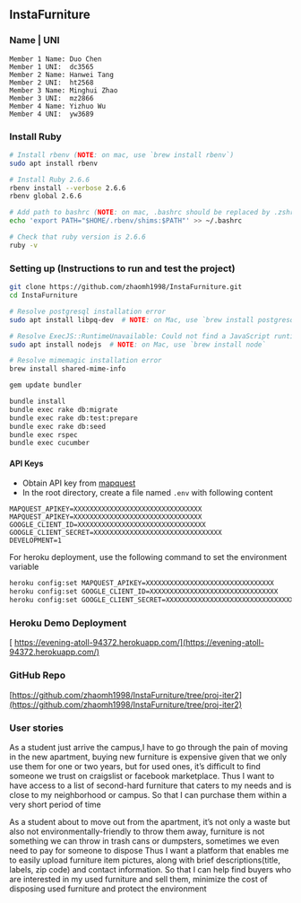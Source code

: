 ## InstaFurniture

### Name | UNI
```
Member 1 Name: Duo Chen
Member 1 UNI:  dc3565
Member 2 Name: Hanwei Tang
Member 2 UNI:  ht2568
Member 3 Name: Minghui Zhao
Member 3 UNI:  mz2866
Member 4 Name: Yizhuo Wu
Member 4 UNI:  yw3689
```
### Install Ruby
```bash
# Install rbenv (NOTE: on mac, use `brew install rbenv`)
sudo apt install rbenv

# Install Ruby 2.6.6
rbenv install --verbose 2.6.6
rbenv global 2.6.6

# Add path to bashrc (NOTE: on mac, .bashrc should be replaced by .zshrc)
echo 'export PATH="$HOME/.rbenv/shims:$PATH"' >> ~/.bashrc

# Check that ruby version is 2.6.6
ruby -v

```
### Setting up (Instructions to run and test the project)
```bash
git clone https://github.com/zhaomh1998/InstaFurniture.git
cd InstaFurniture

# Resolve postgresql installation error
sudo apt install libpq-dev  # NOTE: on Mac, use `brew install postgresql` 

# Resolve ExecJS::RuntimeUnavailable: Could not find a JavaScript runtime
sudo apt install nodejs  # NOTE: on Mac, use `brew install node`

# Resolve mimemagic installation error 
brew install shared-mime-info

gem update bundler

bundle install
bundle exec rake db:migrate
bundle exec rake db:test:prepare
bundle exec rake db:seed
bundle exec rspec
bundle exec cucumber
```

#### API Keys
- Obtain API key from [mapquest](https://developer.mapquest.com/)
- In the root directory, create a file named `.env` with following content
```
MAPQUEST_APIKEY=XXXXXXXXXXXXXXXXXXXXXXXXXXXXXXXX
MAPQUEST_APIKEY=XXXXXXXXXXXXXXXXXXXXXXXXXXXXXXXX
GOOGLE_CLIENT_ID=XXXXXXXXXXXXXXXXXXXXXXXXXXXXXXXX
GOOGLE_CLIENT_SECRET=XXXXXXXXXXXXXXXXXXXXXXXXXXXXXXXX
DEVELOPMENT=1
```
For heroku deployment, use the following command to set the environment variable
```bash
heroku config:set MAPQUEST_APIKEY=XXXXXXXXXXXXXXXXXXXXXXXXXXXXXXXX
heroku config:set GOOGLE_CLIENT_ID=XXXXXXXXXXXXXXXXXXXXXXXXXXXXXXXX
heroku config:set GOOGLE_CLIENT_SECRET=XXXXXXXXXXXXXXXXXXXXXXXXXXXXXXXX
```

### Heroku Demo Deployment
[ https://evening-atoll-94372.herokuapp.com/](https://evening-atoll-94372.herokuapp.com/)

### GitHub Repo
[https://github.com/zhaomh1998/InstaFurniture/tree/proj-iter2](https://github.com/zhaomh1998/InstaFurniture/tree/proj-iter2)

### User stories
As a student just arrive the campus,I have to go through the pain of moving in the new apartment, buying new furniture is expensive given that we only use them for one or two years, but for used ones, it’s difficult to find someone we trust on craigslist or facebook marketplace.
Thus I want to have access to a list of second-hard furniture that caters to my needs and is close to my neighborhood or campus.
So that I can purchase them within a very short period of time

As a student about to move out from the apartment, it’s not only a waste but also not environmentally-friendly to throw them away, furniture is not something we can throw in trash cans or dumpsters, sometimes we even need to pay for someone to dispose
Thus I want a platform that enables me to easily upload furniture item pictures, along with brief descriptions(title, labels, zip code) and contact information.
So that I can help find buyers who are interested in my used furniture and sell them, minimize the cost of disposing used furniture and protect the environment
